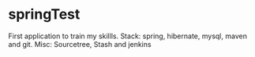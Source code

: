 # springTest
First application to train my skillls. Stack: spring, hibernate, mysql, maven and git. Misc: Sourcetree, Stash and jenkins
